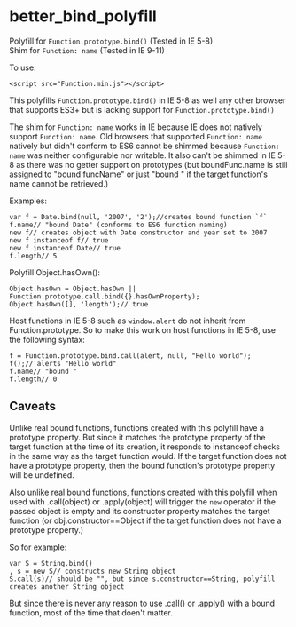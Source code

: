 # better_bind_polyfill
Polyfill for `Function.prototype.bind()` (Tested in IE 5-8)<br>
Shim for `Function: name` (Tested in IE 9-11)

To use:
```
<script src="Function.min.js"></script>
```

This polyfills `Function.prototype.bind()` in IE 5-8 as well any other browser that supports ES3+ but is lacking support for `Function.prototype.bind()`

The shim for `Function: name` works in IE because IE does not natively support `Function: name`. Old browsers that supported `Function: name` natively but didn't conform to ES6 cannot be shimmed because `Function: name` was neither configurable nor writable. It also can't be shimmed in IE 5-8 as there was no getter support on prototypes (but boundFunc.name is still assigned to "bound funcName" or just "bound " if the target function's name cannot be retrieved.)

Examples:
```
var f = Date.bind(null, '2007', '2');//creates bound function `f`
f.name// "bound Date" (conforms to ES6 function naming)
new f// creates object with Date constructor and year set to 2007
new f instanceof f// true
new f instanceof Date// true
f.length// 5
```


Polyfill Object.hasOwn():
```
Object.hasOwn = Object.hasOwn || Function.prototype.call.bind({}.hasOwnProperty);
Object.hasOwn([], 'length');// true
```


Host functions in IE 5-8 such as `window.alert` do not inherit from Function.prototype. So to make this work on host functions in IE 5-8, use the following syntax:
```
f = Function.prototype.bind.call(alert, null, "Hello world");
f();// alerts "Hello world"
f.name// "bound "
f.length// 0
```

## Caveats

Unlike real bound functions, functions created with this polyfill have a prototype property. But since it matches the prototype property of the target function at the time of its creation, it responds to instanceof checks in the same way as the target function would. If the target function does not have a prototype property, then the bound function's prototype property will be undefined.

Also unlike real bound functions, functions created with this polyfill when used with .call(object) or .apply(object) will trigger the `new` operator if the passed object is empty and its constructor property matches the target function (or obj.constructor==Object if the target function does not have a prototype property.)

So for example:

```
var S = String.bind()
, s = new S// constructs new String object
S.call(s)// should be "", but since s.constructor==String, polyfill creates another String object
```

But since there is never any reason to use .call() or .apply() with a bound function, most of the time that doen't matter.
